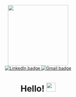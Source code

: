 <div align="center">
  <img src="https://res.cloudinary.com/detcvmtip/image/upload/v1656448763/hiking_dscajk.jpg" height="200" width="auto"/>
  <div>
    <a target="_blank" href="https://www.linkedin.com/in/pjkozlowskijr/" rel="noopener noreferrer">
      <img src="https://img.shields.io/badge/LinkedIn-blue?logo=linkedin&logoColor=white&style=for-the-badge" alt="LinkedIn badge">
    </a>
    <a href="mailto:pjkozlowskijr@gmail.com">
      <img src="https://img.shields.io/badge/Gmail-red?logo=gmail&logoColor=white&style=for-the-badge" alt="Gmail badge">
    </a>
  </div>
  <h1>
    Hello!
    <img src="https://media.giphy.com/media/hvRJCLFzcasrR4ia7z/giphy.gif" width="30"/>
  </h1>
</div>
